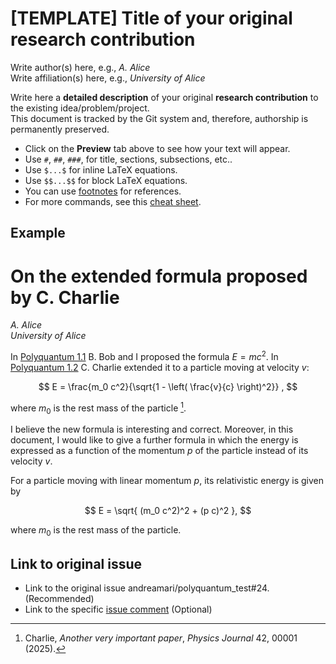 # [TEMPLATE] Title of your original research contribution
Write author(s) here, e.g., _A. Alice_\
Write affiliation(s) here, e.g., _University of Alice_

Write here a **detailed description** of your original **research contribution** to the existing idea/problem/project.  
This document is tracked by the Git system and, therefore, authorship is permanently preserved.   

- Click on the **Preview** tab above to see how your text will appear.
- Use `#`, `##`, `###`, for title, sections, subsections, etc..
- Use `$...$` for inline LaTeX equations.  
- Use `$$...$$` for block LaTeX equations.  
- You can use [footnotes](https://www.markdownguide.org/extended-syntax/#footnotes) for references.  
- For more commands, see this [cheat sheet](https://www.markdownguide.org/cheat-sheet/).  

## Example

# On the extended formula proposed by C. Charlie
_A. Alice_\
_University of Alice_

In [Polyquantum 1.1](1-idea.md) B. Bob and I proposed the formula $E=mc^2$.
In [Polyquantum 1.2](1-contribution.md) C. Charlie extended it to a particle moving at velocity $v$:

$$
E =  \frac{m_0 c^2}{\sqrt{1 - \left( \frac{v}{c} \right)^2}} ,
$$

where $m_0$ is the rest mass of the particle [^1].

I believe the new formula is interesting and correct. 
Moreover, in this document, I would like to give a further formula in which the energy is expressed as a function of the momentum $p$ of the particle
instead of its velocity $v$.


For a particle moving with linear momentum $p$, its relativistic energy is given by

$$
E = \sqrt{ (m_0 c^2)^2 + (p c)^2 },
$$

where $m_0$ is the rest mass of the particle.


## Link to original issue

- Link to the original issue andreamari/polyquantum_test#24. (Recommended)
- Link to the specific [issue comment](https://github.com/andreamari/polyquantum_test/issues/24#issuecomment-3319000544)   (Optional)

[^1]: Charlie, *Another very important paper*, *Physics Journal* 42, 00001 (2025).
